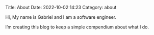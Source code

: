 Title: About
Date: 2022-10-02 14:23
Category: about

Hi, My name is Gabriel and I am a software engineer.

I’m creating this blog to keep a simple compendium about what I do.

